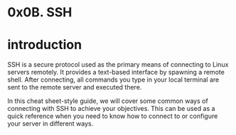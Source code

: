 # 0x0B. SSH
# introduction 

SSH is a secure protocol used as the primary means of connecting to Linux servers remotely. It provides a text-based interface by spawning a remote shell. After connecting, all commands you type in your local terminal are sent to the remote server and executed there.

In this cheat sheet-style guide, we will cover some common ways of connecting with SSH to achieve your objectives. This can be used as a quick reference when you need to know how to connect to or configure your server in different ways.
